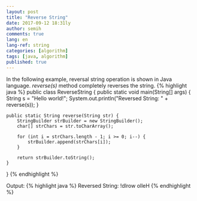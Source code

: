 ```yaml
---
layout: post
title: "Reverse String"
date: 2017-09-12 18:31ly
author: semih
comments: true
lang: en
lang-ref: string
categories: [algorithm]
tags: [java, algorithm]
published: true
---
```

In the following example, reversal string operation is shown in Java language. *reverse(s)* method completely reverses the string.
{% highlight java %}
public class ReverseString {
	public static void main(String[] args) {
		String s = "Hello world!";
		System.out.println("Reversed String: " + reverse(s));
	}

	public static String reverse(String str) {
        StringBuilder strBuilder = new StringBuilder();
        char[] strChars = str.toCharArray();

        for (int i = strChars.length - 1; i >= 0; i--) {
            strBuilder.append(strChars[i]);
        }

        return strBuilder.toString();
    }
}
{% endhighlight %}

Output:
{% highlight java %}
Reversed String: !dlrow olleH
{% endhighlight %}
